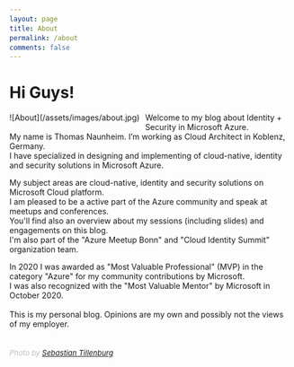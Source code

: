 ```yaml
---
layout: page
title: About
permalink: /about
comments: false
---
```

# Hi Guys!

<div style="float:left;margin:0 10px 10px 0" markdown="1">
![About](/assets/images/about.jpg)
</div>
Welcome to my blog about Identity + Security in Microsoft Azure.<br>
My name is Thomas Naunheim. I’m working as Cloud Architect in Koblenz, Germany.<br>
I have specialized in designing and implementing of cloud-native, identity and security solutions in Microsoft Azure.<br>

My subject areas are cloud-native, identity and security solutions on Microsoft Cloud platform.<br>
I am pleased to be a active part of the Azure community and speak at meetups and conferences.<br>
You'll find also an overview about my sessions (including slides) and engagements on this blog.<br>
I'm also part of the "Azure Meetup Bonn" and "Cloud Identity Summit" organization team.

In 2020 I was awarded as "Most Valuable Professional" (MVP) in the category "Azure" for my community contributions by Microsoft.<br>
I was also recognized with the "Most Valuable Mentor" by Microsoft in October 2020.<br><br>
This is my personal blog. Opinions are my own and possibly not the views of my employer.<br><br>	
<span style="color:silver;font-style:italic;font-size:small">Photo by [Sebastian Tillenburg](https://twitter.com/d_eiti?lang=de)</span>
